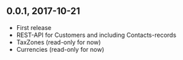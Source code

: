 0.0.1, 2017-10-21
---
* First release
* REST-API for Customers and including Contacts-records
* TaxZones (read-only for now)
* Currencies (read-only for now)
